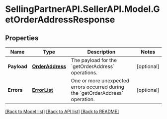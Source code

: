 # SellingPartnerAPI.SellerAPI.Model.GetOrderAddressResponse
## Properties

Name | Type | Description | Notes
------------ | ------------- | ------------- | -------------
**Payload** | [**OrderAddress**](OrderAddress.md) | The payload for the &#x60;getOrderAddress&#x60; operations. | [optional] 
**Errors** | [**ErrorList**](ErrorList.md) | One or more unexpected errors occurred during the &#x60;getOrderAddress&#x60; operation. | [optional] 

[[Back to Model list]](../README.md#documentation-for-models) [[Back to API list]](../README.md#documentation-for-api-endpoints) [[Back to README]](../README.md)

